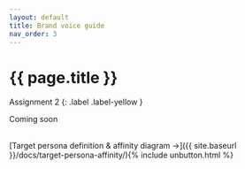```yaml
---
layout: default
title: Brand voice guide
nav_order: 3
---
```


# {{ page.title }}

Assignment 2
{: .label .label-yellow }

Coming soon

<br>
[Target persona definition & affinity diagram →]({{ site.baseurl }}/docs/target-persona-affinity/){% include unbutton.html %}